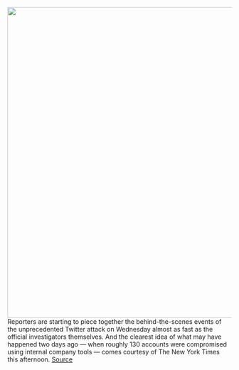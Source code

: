 <img src='https://cdn.vox-cdn.com/thumbor/fEnFM0L1D2zRU5-vus-8q6gaJrU=/0x0:2048x1367/1200x800/filters:focal(861x521:1187x847)/cdn.vox-cdn.com/uploads/chorus_image/image/67074157/VRG_ILLO_1777_twitter_bitcoin_verified.0.0.jpg' width='700px' /><br/>
Reporters are starting to piece together the behind-the-scenes events of the unprecedented Twitter attack on Wednesday almost as fast as the official investigators themselves. And the clearest idea of what may have happened two days ago — when roughly 130 accounts were compromised using internal company tools — comes courtesy of The New York Times this afternoon.
<a href='https://www.theverge.com/2020/7/17/21329147/twitter-hack-attack-bitcoin-scam-how-it-happened-new-york-times-go-read-this'> Source <a/>